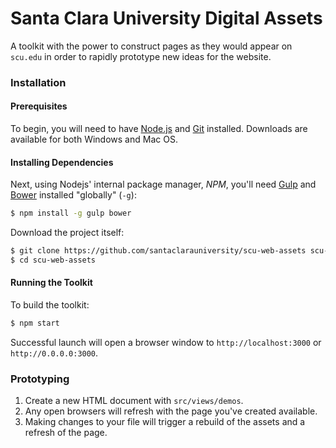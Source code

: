 # Santa Clara University Digital Assets

A toolkit with the power to construct pages as they would appear on `scu.edu` in order to rapidly prototype new ideas for the website.

### Installation

#### Prerequisites

To begin, you will need to have [Node.js](https://nodejs.org/en/download/) and [Git](https://git-scm.com/downloads) installed. Downloads are available for both Windows and Mac OS.

#### Installing Dependencies

Next, using Nodejs' internal package manager, *NPM*, you'll need [Gulp](http://gulpjs.com/) and [Bower](http://bower.io/) installed "globally" (`-g`):

```sh
$ npm install -g gulp bower
```

Download the project itself:
```sh
$ git clone https://github.com/santaclarauniversity/scu-web-assets scu-web-assets
$ cd scu-web-assets
```

#### Running the Toolkit

To build the toolkit:
```sh
$ npm start
```

Successful launch will open a browser window to `http://localhost:3000` or `http://0.0.0.0:3000`.

### Prototyping

1. Create a new HTML document with `src/views/demos`. 
2. Any open browsers will refresh with the page you've created available.
3. Making changes to your file will trigger a rebuild of the assets and a refresh of the page.
